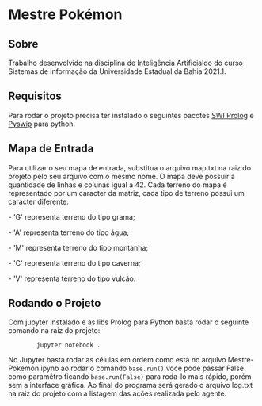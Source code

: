 # Mestre Pokémon

## Sobre

<p>Trabalho desenvolvido na disciplina de Inteligência Artificialdo do curso Sistemas de informação da Universidade Estadual da Bahia 2021.1.

## Requisitos

Para rodar o projeto precisa ter instalado o seguintes pacotes
[SWI Prolog](https://www.swi-prolog.org/Download.html) e [Pyswip](https://pypi.org/project/pyswip/) para python.

## Mapa de Entrada

<p>Para utilizar o seu mapa de entrada, substitua o arquivo map.txt na raiz do projeto pelo seu arquivo com o mesmo nome. O mapa deve possuir a quantidade de linhas e colunas igual a 42. Cada terreno do mapa é representado por um caracter da matriz, cada tipo de terreno possui um caracter diferente:</p>
<p>- 'G' representa terreno do tipo grama;</p>
<p>- 'A' representa terreno do tipo água;</p>
<p>- 'M' representa terreno do tipo montanha;</p>
<p>- 'C' representa terreno do tipo caverna;</p>
<p>- 'V' representa terreno do tipo vulcão.</p>

## Rodando o Projeto

<p>
    Com jupyter instalado e as libs Prolog para Python basta rodar o seguinte comando na raiz do projeto:<br>
    <code>
        jupyter notebook .
    </code><br>
    No Jupyter basta rodar as células em ordem como está no arquivo Mestre-Pokemon.ipynb ao rodar o comando <code>base.run()</code> você pode passar False como paramêtro ficando <code>base.run(False)</code> para roda-lo mais rápido, porém sem a interface gráfica.
    Ao final do programa será gerado o arquivo log.txt na raiz do projeto com a listagem das ações realizada pelo agente.
</p>
